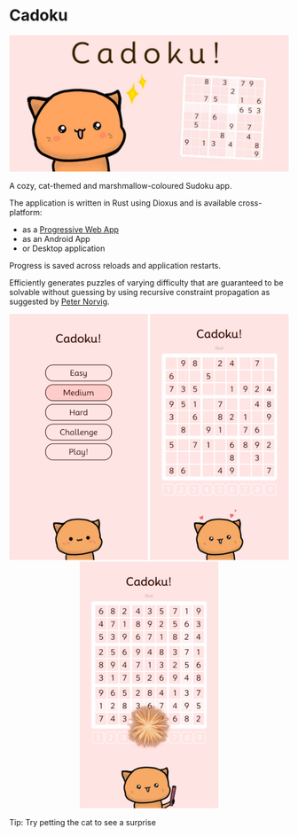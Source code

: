 # Cadoku

<p align="center">
<img  src="assets/feature-graphic.jpg">
</p>


A cozy, cat-themed and marshmallow-coloured Sudoku app.


The application is written in Rust using Dioxus and is available cross-platform:
- as a [Progressive Web App](https://juliankarrer.github.io/cadoku/)
- as an Android App
- or Desktop application

Progress is saved across reloads and application restarts.

Efficiently generates puzzles of varying difficulty that are guaranteed to be solvable without guessing by using recursive constraint propagation as suggested by [Peter Norvig](http://norvig.com/sudoku.html).
<p align="center">
<img  src="screenshots/home.png" width="250">  
<img  src="screenshots/hearts.png" width="250">
<img  src="screenshots/fireworks.png" width="250">
</p>


Tip: Try petting the cat to see a surprise
